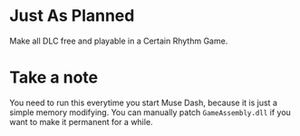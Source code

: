 # Just As Planned
Make all DLC free and playable in a Certain Rhythm Game.

# Take a note
You need to run this everytime you start Muse Dash, because it is just a simple memory modifying.
You can manually patch `GameAssembly.dll` if you want to make it permanent for a while.
